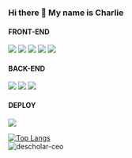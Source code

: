 ### Hi there 👋 My name is Charlie
#### FRONT-END 
![](https://img.shields.io/badge/FE-TypeScript-3178C6?style=for-the-badge&logo=TypeScript)
![](https://img.shields.io/badge/FE-REACT-00AEFF?style=for-the-badge&logo=React)
![](https://img.shields.io/badge/FE-REACTHOOKS-00AEFF?style=for-the-badge&logo=React)
![](https://img.shields.io/badge/FE-REDUX-darkviolet?style=for-the-badge&logo=Redux)
![](https://img.shields.io/badge/FE-REDUXSAGA-6EBE49?style=for-the-badge&logo=Redux-Saga)

#### BACK-END 
![](https://img.shields.io/badge/BE-NODEJS-339933?style=for-the-badge&logo=Node.js)
![](https://img.shields.io/badge/BE-MySQL-4479A1?style=for-the-badge&logo=MySQL)
![](https://img.shields.io/badge/BE-SEQUELIZE-3178C6?style=for-the-badge&logo=CodeSandbox)

#### DEPLOY
![](https://img.shields.io/badge/DP-AWS-FF9900?style=for-the-badge&logo=Amazon)

[![Top Langs](https://github-readme-stats.vercel.app/api/top-langs/?username=ning1315&show_icons=true&theme=dark&layout=compact&hide_title=true)](https://github.com/ning1315)</br>
![descholar-ceo](https://github-readme-streak-stats.herokuapp.com/?user=ning1315&theme=dark)

<!--
**ning1315/ning1315** is a ✨ _special_ ✨ repository because its `README.md` (this file) appears on your GitHub profile.



Here are some ideas to get you started:

- 🔭 I’m currently working on ...
- 🌱 I’m currently learning ...
- 👯 I’m looking to collaborate on ...
- 🤔 I’m looking for help with ...
- 💬 Ask me about ...
- 📫 How to reach me: ...
- 😄 Pronouns: ...
- ⚡ Fun fact: ...
-->
